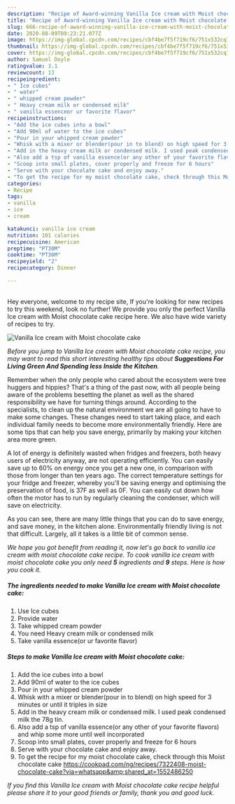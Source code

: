 ```yaml
---
description: "Recipe of Award-winning Vanilla Ice cream with Moist chocolate cake"
title: "Recipe of Award-winning Vanilla Ice cream with Moist chocolate cake"
slug: 666-recipe-of-award-winning-vanilla-ice-cream-with-moist-chocolate-cake
date: 2020-08-09T09:23:21.077Z
image: https://img-global.cpcdn.com/recipes/cbf4be7f5f719cf6/751x532cq70/vanilla-ice-cream-with-moist-chocolate-cake-recipe-main-photo.jpg
thumbnail: https://img-global.cpcdn.com/recipes/cbf4be7f5f719cf6/751x532cq70/vanilla-ice-cream-with-moist-chocolate-cake-recipe-main-photo.jpg
cover: https://img-global.cpcdn.com/recipes/cbf4be7f5f719cf6/751x532cq70/vanilla-ice-cream-with-moist-chocolate-cake-recipe-main-photo.jpg
author: Samuel Doyle
ratingvalue: 3.1
reviewcount: 13
recipeingredient:
- " Ice cubes"
- " water"
- " whipped cream powder"
- " Heavy cream milk or condensed milk"
- " vanilla essenceor ur favorite flavor"
recipeinstructions:
- "Add the ice cubes into a bowl"
- "Add 90ml of water to the ice cubes"
- "Pour in your whipped cream powder"
- "Whisk with a mixer or blender(pour in to blend) on high speed for 3 minutes or until it triples in size"
- "Add in the heavy cream milk or condensed milk. I used peak condensed milk the 78g tin."
- "Also add a tsp of vanilla essence(or any other of your favorite flavors) and whip some more until well incorporated"
- "Scoop into small plates, cover properly and freeze for 6 hours"
- "Serve with your chocolate cake and enjoy away."
- "To get the recipe for my moist chocolate cake, check through this Moist chocolate cake https://cookpad.com/ng/recipes/7322408-moist-chocolate-cake?via=whatsapp&amp;shared_at=1552486250"
categories:
- Recipe
tags:
- vanilla
- ice
- cream

katakunci: vanilla ice cream 
nutrition: 101 calories
recipecuisine: American
preptime: "PT30M"
cooktime: "PT36M"
recipeyield: "2"
recipecategory: Dinner

---
```

<br>
Hey everyone, welcome to my recipe site, If you're looking for new recipes to try this weekend, look no further! We provide you only the perfect Vanilla Ice cream with Moist chocolate cake recipe here. We also have wide variety of recipes to try.
<br>


![Vanilla Ice cream with Moist chocolate cake](https://img-global.cpcdn.com/recipes/cbf4be7f5f719cf6/751x532cq70/vanilla-ice-cream-with-moist-chocolate-cake-recipe-main-photo.jpg)

<i>Before you jump to Vanilla Ice cream with Moist chocolate cake recipe, you may want to read this short interesting healthy tips about 
<strong>Suggestions For Living Green And Spending less Inside the Kitchen</strong>.</i>
</br>

Remember when the only people who cared about the ecosystem were tree huggers and hippies? That's a thing of the past now, with all people being aware of the problems besetting the planet as well as the shared responsibility we have for turning things around. According to the specialists, to clean up the natural environment we are all going to have to make some changes. These changes need to start taking place, and each individual family needs to become more environmentally friendly. Here are some tips that can help you save energy, primarily by making your kitchen area more green.

A lot of energy is definitely wasted when fridges and freezers, both heavy users of electricity anyway, are not operating efficiently. You can easily save up to 60% on energy once you get a new one, in comparison with those from longer than ten years ago. The correct temperature settings for your fridge and freezer, whereby you'll be saving energy and optimising the preservation of food, is 37F as well as 0F. You can easily cut down how often the motor has to run by regularly cleaning the condenser, which will save on electricity.

As you can see, there are many little things that you can do to save energy, and save money, in the kitchen alone. Environmentally friendly living is not that difficult. Largely, all it takes is a little bit of common sense.


<i>We hope you got benefit from reading it, now let's go back to vanilla ice cream with moist chocolate cake recipe. To cook vanilla ice cream with moist chocolate cake you only need <strong>5</strong> ingredients and <strong>9</strong> steps. Here is how you cook it.
</i>

##### The ingredients needed to make Vanilla Ice cream with Moist chocolate cake:

1. Use  Ice cubes
1. Provide  water
1. Take  whipped cream powder
1. You need  Heavy cream milk or condensed milk
1. Take  vanilla essence(or ur favorite flavor)


##### Steps to make Vanilla Ice cream with Moist chocolate cake:

1. Add the ice cubes into a bowl
1. Add 90ml of water to the ice cubes
1. Pour in your whipped cream powder
1. Whisk with a mixer or blender(pour in to blend) on high speed for 3 minutes or until it triples in size
1. Add in the heavy cream milk or condensed milk. I used peak condensed milk the 78g tin.
1. Also add a tsp of vanilla essence(or any other of your favorite flavors) and whip some more until well incorporated
1. Scoop into small plates, cover properly and freeze for 6 hours
1. Serve with your chocolate cake and enjoy away.
1. To get the recipe for my moist chocolate cake, check through this Moist chocolate cake https://cookpad.com/ng/recipes/7322408-moist-chocolate-cake?via=whatsapp&amp;shared_at=1552486250


<i>If you find this Vanilla Ice cream with Moist chocolate cake recipe helpful please share it to your good friends or family, thank you and good luck.</i>
